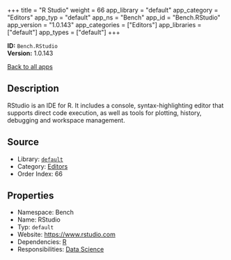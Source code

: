 ﻿+++
title = "R Studio"
weight = 66
app_library = "default"
app_category = "Editors"
app_typ = "default"
app_ns = "Bench"
app_id = "Bench.RStudio"
app_version = "1.0.143"
app_categories = ["Editors"]
app_libraries = ["default"]
app_types = ["default"]
+++

**ID:** `Bench.RStudio`  
**Version:** 1.0.143  
<!--more-->

[Back to all apps](/apps/)

## Description
RStudio is an IDE for R.
It includes a console, syntax-highlighting editor that supports
direct code execution, as well as tools for plotting, history,
debugging and workspace management.

## Source

* Library: [`default`](/app_libraries/default)
* Category: [Editors](/app_categories/editors)
* Order Index: 66

## Properties

* Namespace: Bench
* Name: RStudio
* Typ: `default`
* Website: <https://www.rstudio.com>
* Dependencies: [R](/apps/Bench.R)
* Responsibilities: [Data Science](/apps/Bench.Group.DataScience)

